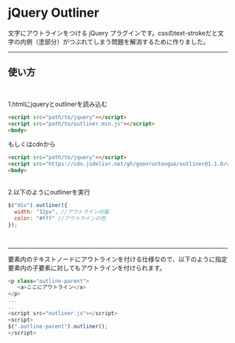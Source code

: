 # jQuery Outliner

文字にアウトラインをつける jQuery プラグインです。cssのtext-strokeだと文字の内側（塗部分）がつぶれてしまう問題を解消するために作りました。


---

## 使い方
<br>

1.htmlにjqueryとoutlinerを読み込む

```html
<script src="path/to/jquery"></script>
<script src="path/to/outliner.min.js"></script>
<body>
```

もしくはcdnから
```html
<script src="path/to/jquery"></script>
<script src="https://cdn.jsdelivr.net/gh/goonruntongue/outliner@1.1.0/dist/outliner.js"></script>
<body>
```

<br>
2.以下のようにoutlinerを実行

```js
$("div").outliner({
  width: "12px", //アウトラインの幅
  color: "#fff" //アウトラインの色
});
```

<br>

---

要素内のテキストノードにアウトラインを付ける仕様なので、以下のように指定要素内の子要素に対してもアウトラインを付けられます。

```js
<p class="outline-parent">
   <a>ここにアウトライン</a>
</p>
...
..
<script src="outliner.js"></script>
<script>
$(".outline-parent").outliner();
</script>
```
